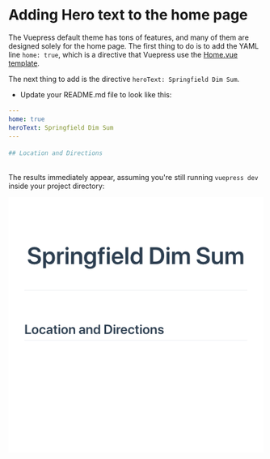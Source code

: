 
# Adding Hero text to the home page

The Vuepress default theme has tons of features, and many of them are designed solely for the
home page. The first thing to do is to add the YAML line `home: true`, which is a directive that 
Vuepress use the [Home.vue template](https://github.com/vuejs/vuepress/blob/master/lib/default-theme/Home.vue).

The next thing to add is the directive `heroText: Springfield Dim Sum`. 

* Update your README.md file to look like this:

```yaml
---
home: true
heroText: Springfield Dim Sum
---
 
## Location and Directions
  
```

The results immediately appear, assuming you're still running `vuepress dev` inside your project directory:

![Screen shot of home page with hero text](/assets/img/default-herotext.png)


